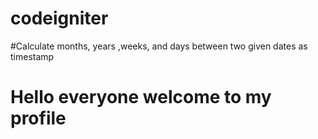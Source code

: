 # codeigniter
#Calculate months, years ,weeks, and days between two given dates as timestamp
# Hello everyone welcome to my profile
